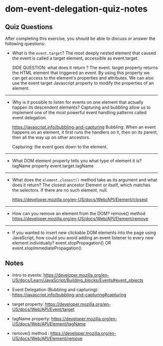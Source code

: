 # dom-event-delegation-quiz-notes

## Quiz Questions

After completing this exercise, you should be able to discuss or answer the following questions:

- What is the `event.target`?
  The most deeply nested element that caused the event is called a target element, accessible as event.target.

  SIDE QUESTION: what does it return ?
  The event. target property returns the HTML element that triggered an event. By using this property we can get access to the element's properties and attributes. We can also use the event target Javascript property to modify the properties of an element.

---

- Why is it possible to listen for events on one element that actually happen its descendent elements?
  Capturing and bubbling allow us to implement one of the most powerful event handling patterns called event delegation.

  https://javascript.info/bubbling-and-capturing
  Bubbling: When an event happens on an element, it first runs the handlers on it, then on its parent, then all the way up on other ancestors.

  Capturing: the event goes down to the element.

---

- What DOM element property tells you what type of element it is?
  tagName property
  event.target.tagName

---

- What does the `element.closest()` method take as its argument and what does it return?
  The closest ancestor Element or itself, which matches the selectors. If there are no such element, null.

  https://developer.mozilla.org/en-US/docs/Web/API/Element/closest

---

- How can you remove an element from the DOM?
  remove() method
  https://developer.mozilla.org/en-US/docs/Web/API/Element/remove

---

- If you wanted to insert new clickable DOM elements into the page using JavaScript, how could you avoid adding an event listener to every new element individually?
  event.stopPropagation() OR event.stopImmediatePropagation()

## Notes

- Intro to events: https://developer.mozilla.org/en-US/docs/Learn/JavaScript/Building_blocks/Events#event_objects

- Event Delegation (Bubbling and capturing): https://javascript.info/bubbling-and-capturing#capturing

- target property: https://developer.mozilla.org/en-US/docs/Web/API/Event/target

- tagName property: https://developer.mozilla.org/en-US/docs/Web/API/Element/tagName

- remove() method : https://developer.mozilla.org/en-US/docs/Web/API/Element/remove
